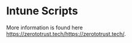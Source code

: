 # Intune Scripts
 
More information is found here https://zerototrust.tech/https://zerototrust.tech/.
